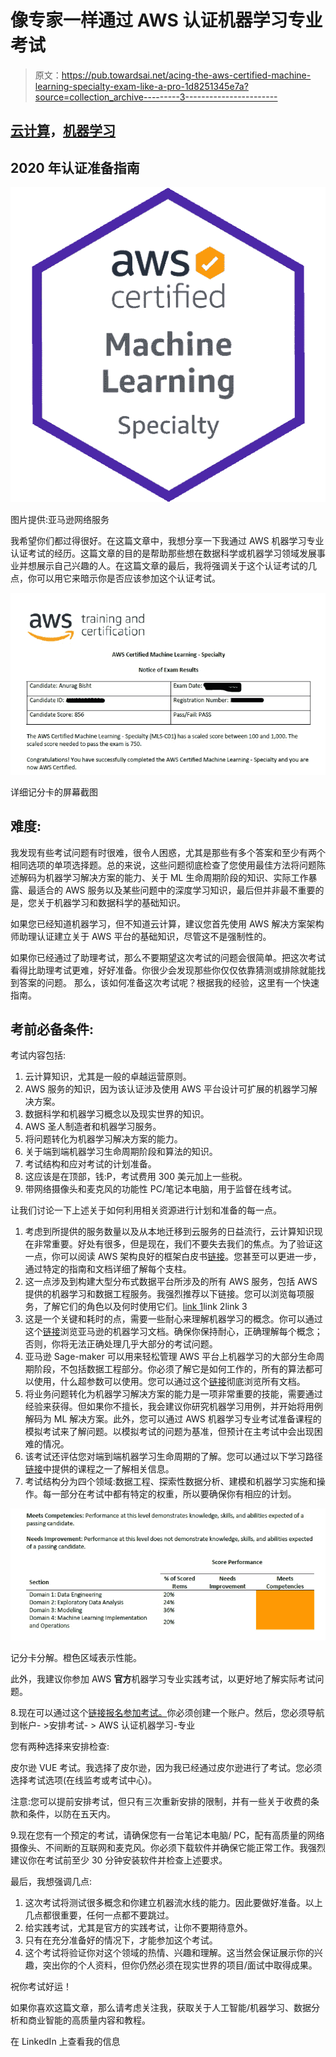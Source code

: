# 像专家一样通过 AWS 认证机器学习专业考试

> 原文：<https://pub.towardsai.net/acing-the-aws-certified-machine-learning-specialty-exam-like-a-pro-1d8251345e7a?source=collection_archive---------3----------------------->

## [云计算](https://towardsai.net/p/category/cloud-computing)，[机器学习](https://towardsai.net/p/category/machine-learning)

## 2020 年认证准备指南

![](img/9f30855b39820defc1d85f18c3308b3e.png)

图片提供:亚马逊网络服务

我希望你们都过得很好。在这篇文章中，我想分享一下我通过 AWS 机器学习专业认证考试的经历。这篇文章的目的是帮助那些想在数据科学或机器学习领域发展事业并想展示自己兴趣的人。在这篇文章的最后，我将强调关于这个认证考试的几点，你可以用它来暗示你是否应该参加这个认证考试。

![](img/56a1b4ee19aa691d6e103ae059e9ddd8.png)

详细记分卡的屏幕截图

## **难度:**

我发现有些考试问题有时很难，很令人困惑，尤其是那些有多个答案和至少有两个相同选项的单项选择题。总的来说，这些问题彻底检查了您使用最佳方法将问题陈述解码为机器学习解决方案的能力、关于 ML 生命周期阶段的知识、实际工作暴露、最适合的 AWS 服务以及某些问题中的深度学习知识，最后但并非最不重要的是，您关于机器学习和数据科学的基础知识。

如果您已经知道机器学习，但不知道云计算，建议您首先使用 AWS 解决方案架构师助理认证建立关于 AWS 平台的基础知识，尽管这不是强制性的。

如果你已经通过了助理考试，那么不要期望这次考试的问题会很简单。把这次考试看得比助理考试更难，好好准备。你很少会发现那些你仅仅依靠猜测或排除就能找到答案的问题。
那么，该如何准备这次考试呢？根据我的经验，这里有一个快速指南。

## **考前必备条件:**

考试内容包括:

1.  云计算知识，尤其是一般的卓越运营原则。
2.  AWS 服务的知识，因为该认证涉及使用 AWS 平台设计可扩展的机器学习解决方案。
3.  数据科学和机器学习概念以及现实世界的知识。
4.  AWS 圣人制造者和机器学习服务。
5.  将问题转化为机器学习解决方案的能力。
6.  关于端到端机器学习生命周期阶段和算法的知识。
7.  考试结构和应对考试的计划准备。
8.  这应该是在顶部，钱:P，考试费用 300 美元加上一些税。
9.  带网络摄像头和麦克风的功能性 PC/笔记本电脑，用于监督在线考试。

让我们讨论一下上述关于如何利用相关资源进行计划和准备的每一点。

1.  考虑到所提供的服务数量以及从本地迁移到云服务的日益流行，云计算知识现在非常重要。好处有很多，但是现在，我们不要失去我们的焦点。为了验证这一点，你可以阅读 AWS 架构良好的框架白皮书[链接](https://aws.amazon.com/architecture/well-architected/?wa-lens-whitepapers.sort-by=item.additionalFields.sortDate&wa-lens-whitepapers.sort-order=desc)。您甚至可以更进一步，通过特定的指南和文档详细了解每个支柱。
2.  这一点涉及到构建大型分布式数据平台所涉及的所有 AWS 服务，包括 AWS 提供的机器学习和数据工程服务。我强烈推荐以下链接。您可以浏览每项服务，了解它们的角色以及何时使用它们。[link 1](https://aws.amazon.com/training/learning-paths/machine-learning/data-scientist/)link 2link 3
3.  这是一个关键和耗时的点，需要一些耐心来理解机器学习的概念。你可以通过这个[链接](https://docs.aws.amazon.com/machine-learning/latest/dg/machine-learning-concepts.html)浏览亚马逊的机器学习文档。确保你保持耐心，正确理解每个概念；否则，你将无法正确处理几乎大部分的考试问题。
4.  亚马逊 Sage-maker 可以用来轻松管理 AWS 平台上机器学习的大部分生命周期阶段，不包括数据工程部分。你必须了解它是如何工作的，所有的算法都可以使用，什么超参数可以使用。您可以通过这个[链接](https://docs.aws.amazon.com/sagemaker/latest/dg/gs.html)彻底浏览所有文档。
5.  将业务问题转化为机器学习解决方案的能力是一项非常重要的技能，需要通过经验来获得。但如果你不擅长，我会建议你研究机器学习用例，并开始将用例解码为 ML 解决方案。此外，您可以通过 AWS 机器学习专业考试准备课程的模拟考试来了解问题。以模拟考试的问题为基准，但预计在主考试中会出现困难的情况。
6.  该考试还评估您对端到端机器学习生命周期的了解。您可以通过以下学习路径[链接](https://aws.amazon.com/training/learning-paths/machine-learning/developer/)中提供的课程之一了解相关信息。
7.  考试结构分为四个领域:数据工程、探索性数据分析、建模和机器学习实施和操作。每一部分在考试中都有特定的权重，所以要确保你有相应的计划。

![](img/a53a601e4a306da78cd2407c3dd75583.png)

记分卡分解。橙色区域表示性能。

此外，我建议你参加 AWS **官方**机器学习专业实践考试，以更好地了解实际考试问题。

8.现在可以通过这个[链接报名参加考试。](https://www.aws.training/Certification)你必须创建一个账户。然后，您必须导航到帐户- >安排考试- > AWS 认证机器学习-专业

您有两种选择来安排检查:

皮尔逊 VUE 考试。我选择了皮尔逊，因为我已经通过皮尔逊进行了考试。您必须选择考试选项(在线监考或考试中心)。

注意:您可以提前安排考试，但只有三次重新安排的限制，并有一些关于收费的条款和条件，以防在五天内。

9.现在您有一个预定的考试，请确保您有一台笔记本电脑/ PC，配有高质量的网络摄像头、不间断的互联网和麦克风。你必须下载软件并确保它能正常工作。我强烈建议你在考试前至少 30 分钟安装软件并检查上述要求。

最后，我想强调几点:

1.  这次考试将测试很多概念和你建立机器流水线的能力。因此要做好准备。以上几点都很重要，任何一点都不要跳过。
2.  给实践考试，尤其是官方的实践考试，让你不要期待意外。
3.  只有在充分准备好的情况下，才能参加这个考试。
4.  这个考试将验证你对这个领域的热情、兴趣和理解。这当然会保证展示你的兴趣，突出你的个人资料，但你仍然必须在现实世界的项目/面试中取得成果。

祝你考试好运！

如果你喜欢这篇文章，那么请考虑关注我，获取关于人工智能/机器学习、数据分析和商业智能的高质量内容和教程。

在 LinkedIn 上查看我的信息